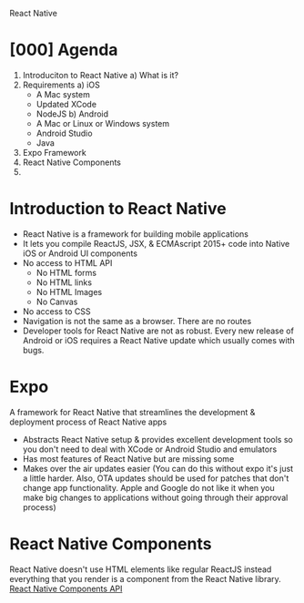 React Native

# [000] Agenda
1) Introduciton to React Native
  a) What is it?
2) Requirements
  a) iOS
    - A Mac system
    - Updated XCode
    - NodeJS
  b) Android
    - A Mac or Linux or Windows system
    - Android Studio
    - Java
3) Expo Framework
4) React Native Components
5)



# Introduction to React Native

- React Native is a framework for building mobile applications
- It lets you compile ReactJS, JSX, & ECMAscript 2015+ code into Native iOS or Android UI components
- No access to HTML API
  - No HTML forms
  - No HTML links
  - No HTML Images
  - No Canvas
- No access to CSS
- Navigation is not the same as a browser. There are no routes
- Developer tools for React Native are not as robust. Every new release of Android or iOS requires a React Native update which usually comes with bugs.

# Expo
A framework for React Native that streamlines the development & deployment process of React Native apps
- Abstracts React Native setup & provides excellent development tools so you don't need to deal with XCode or Android Studio and emulators
- Has most features of React Native but are missing some
- Makes over the air updates easier (You can do this without expo it's just a little harder. Also, OTA updates should be used for patches that don't change app functionality. Apple and Google do not like it when you make big changes to applications without going through their approval process)

# React Native Components
React Native doesn't use HTML elements like regular ReactJS instead everything that you render is a component from the React Native library. [React Native Components API](https://facebook.github.io/react-native/docs/activityindicator)

